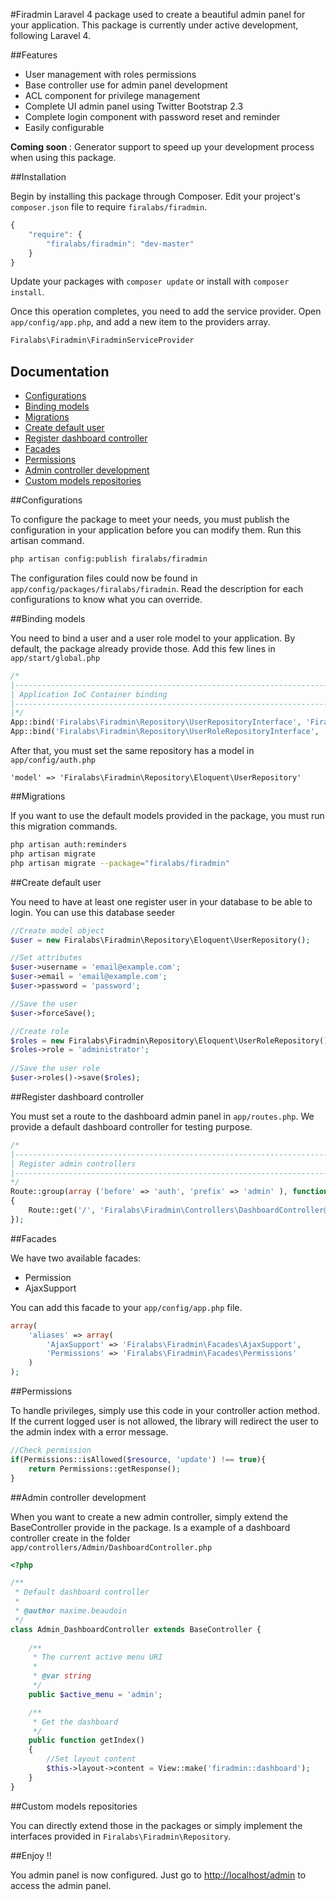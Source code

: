 #Firadmin
Laravel 4 package used to create a beautiful admin panel for your application. This package is currently under active development, following Laravel 4.

##Features
* User management with roles permissions
* Base controller use for admin panel development
* ACL component for privilege management
* Complete UI admin panel using Twitter Bootstrap 2.3
* Complete login component with password reset and reminder
* Easily configurable

**Coming soon** :  Generator support to speed up your development process when using this package.

##Installation

Begin by installing this package through Composer. Edit your project's `composer.json` file to require `firalabs/firadmin`.

```javascript
{
    "require": {
        "firalabs/firadmin": "dev-master"
    }
}
```

Update your packages with `composer update` or install with `composer install`.

Once this operation completes, you need to add the service provider. Open `app/config/app.php`, and add a new item to the providers array.

```php
Firalabs\Firadmin\FiradminServiceProvider
```


## Documentation

* [Configurations](#configurations)
* [Binding models](#binding-models)
* [Migrations](#migrations)
* [Create default user](#create-default-user)
* [Register dashboard controller](#register-dashboard-controller)
* [Facades](#facades)
* [Permissions](#permissions)
* [Admin controller development](#admin-controller-development)
* [Custom models repositories](#custom-models-repositories)

##Configurations

To configure the package to meet your needs, you must publish the configuration in your application before you can modify them. Run this artisan command.

```bash
php artisan config:publish firalabs/firadmin
```

The configuration files could now be found in `app/config/packages/firalabs/firadmin`. Read the description for each configurations to know what you can override.

##Binding models

You need to bind a user and a user role model to your application. By default, the package already provide those. Add this few lines in `app/start/global.php`

```php
/*
|--------------------------------------------------------------------------
| Application IoC Container binding
|--------------------------------------------------------------------------
|*/
App::bind('Firalabs\Firadmin\Repository\UserRepositoryInterface', 'Firalabs\Firadmin\Repository\Eloquent\UserRepository'); //User model
App::bind('Firalabs\Firadmin\Repository\UserRoleRepositoryInterface', 'Firalabs\Firadmin\Repository\Eloquent\UserRoleRepository'); //User role model
```

After that, you must set the same repository has a model in `app/config/auth.php`

```
'model' => 'Firalabs\Firadmin\Repository\Eloquent\UserRepository'
```

##Migrations

If you want to use the default models provided in the package, you must run this migration commands.

```bash
php artisan auth:reminders
php artisan migrate
php artisan migrate --package="firalabs/firadmin"
```

##Create default user

You need to have at least one register user in your database to be able to login. You can use this database seeder

```php
//Create model object
$user = new Firalabs\Firadmin\Repository\Eloquent\UserRepository();

//Set attributes
$user->username = 'email@example.com';
$user->email = 'email@example.com';
$user->password = 'password';

//Save the user
$user->forceSave();

//Create role
$roles = new Firalabs\Firadmin\Repository\Eloquent\UserRoleRepository();		
$roles->role = 'administrator';		
			
//Save the user role
$user->roles()->save($roles);
```

##Register dashboard controller

You must set a route to the dashboard admin panel in `app/routes.php`. We provide a default dashboard controller for testing purpose.

```php
/*
|--------------------------------------------------------------------------
| Register admin controllers
|--------------------------------------------------------------------------
*/
Route::group(array ('before' => 'auth', 'prefix' => 'admin' ), function ()
{	
	Route::get('/', 'Firalabs\Firadmin\Controllers\DashboardController@getIndex');
});
```

##Facades

We have two available facades:
* Permission
* AjaxSupport

You can add this facade to your ```app/config/app.php``` file.

```php
array(
	'aliases' => array(
		'AjaxSupport' => 'Firalabs\Firadmin\Facades\AjaxSupport',
		'Permissions' => 'Firalabs\Firadmin\Facades\Permissions'
	)
);
```

##Permissions

To handle privileges, simply use this code in your controller action method. If the current logged user is not allowed, the library will redirect the user to the admin index with a error message.

```php
//Check permission
if(Permissions::isAllowed($resource, 'update') !== true){
	return Permissions::getResponse();
}
```

##Admin controller development

When you want to create a new admin controller, simply extend the BaseController provide in the package. Is a example of a dashboard controller create in the folder `app/controllers/Admin/DashboardController.php` 

```php
<?php

/**
 * Default dashboard controller
 * 
 * @author maxime.beaudoin
 */
class Admin_DashboardController extends BaseController {
    
	/**
	 * The current active menu URI
	 * 
	 * @var string
	 */
	public $active_menu = 'admin';

	/**
	 * Get the dashboard
	 */
	public function getIndex()
	{
		//Set layout content
		$this->layout->content = View::make('firadmin::dashboard');
	}
}
```

##Custom models repositories

You can directly extend those in the packages or simply implement the interfaces provided in ```Firalabs\Firadmin\Repository```.

##Enjoy !!

You admin panel is now configured. Just go to [http://localhost/admin](http://localhost/admin) to access the admin panel.